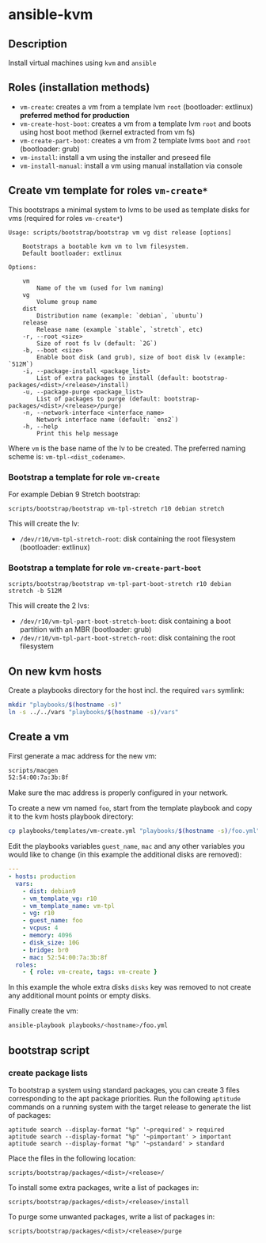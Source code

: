 # ansible-kvm

## Description

Install virtual machines using `kvm` and `ansible`

## Roles (installation methods)

- `vm-create`: creates a vm from a template lvm `root` (bootloader: extlinux) **preferred method for production**
- `vm-create-host-boot`: creates a vm from a template lvm `root` and boots using host boot method (kernel extracted from vm fs)
- `vm-create-part-boot`: creates a vm from 2 template lvms `boot` and `root` (bootloader: grub)
- `vm-install`: install a vm using the installer and preseed file
- `vm-install-manual`: install a vm using manual installation via console

## Create vm template for roles `vm-create*`

This bootstraps a minimal system to lvms to be used as template disks for vms (required for roles `vm-create*`)

```
Usage: scripts/bootstrap/bootstrap vm vg dist release [options]

    Bootstraps a bootable kvm vm to lvm filesystem.
    Default bootloader: extlinux

Options:

    vm
        Name of the vm (used for lvm naming)
    vg
        Volume group name
    dist
        Distribution name (example: `debian`, `ubuntu`)
    release
        Release name (example `stable`, `stretch`, etc)
    -r, --root <size>
        Size of root fs lv (default: `2G`)
    -b, --boot <size>
        Enable boot disk (and grub), size of boot disk lv (example: `512M`)
    -i, --package-install <package_list>
        List of extra packages to install (default: bootstrap-packages/<dist>/<release>/install)
    -u, --package-purge <package_list>
        List of packages to purge (default: bootstrap-packages/<dist>/<release>/purge)
    -n, --network-interface <interface_name>
        Network interface name (default: `ens2`)
    -h, --help
        Print this help message
```

Where `vm` is the base name of the lv to be created. The preferred naming scheme is: `vm-tpl-<dist_codename>`.

### Bootstrap a template for role `vm-create`

For example Debian 9 Stretch bootstrap:

```
scripts/bootstrap/bootstrap vm-tpl-stretch r10 debian stretch
```

This will create the lv:

- `/dev/r10/vm-tpl-stretch-root`: disk containing the root filesystem (bootloader: extlinux)

### Bootstrap a template for role `vm-create-part-boot`

```
scripts/bootstrap/bootstrap vm-tpl-part-boot-stretch r10 debian stretch -b 512M
```

This will create the 2 lvs:

- `/dev/r10/vm-tpl-part-boot-stretch-boot`: disk containing a boot partition with an MBR (bootloader: grub)
- `/dev/r10/vm-tpl-part-boot-stretch-root`: disk containing the root filesystem

## On new kvm hosts

Create a playbooks directory for the host incl. the required `vars` symlink:

```sh
mkdir "playbooks/$(hostname -s)"
ln -s ../../vars "playbooks/$(hostname -s)/vars"
```

## Create a vm

First generate a mac address for the new vm:

```sh
scripts/macgen
52:54:00:7a:3b:8f
```

Make sure the mac address is properly configured in your network.

To create a new vm named `foo`, start from the template playbook and copy it to the kvm hosts playbook directory:

```sh
cp playbooks/templates/vm-create.yml "playbooks/$(hostname -s)/foo.yml"
```

Edit the playbooks variables `guest_name`, `mac` and any other variables you would like to change (in this example the additional disks are removed):

```yml
---
- hosts: production
  vars:
    - dist: debian9
    - vm_template_vg: r10
    - vm_template_name: vm-tpl
    - vg: r10
    - guest_name: foo
    - vcpus: 4
    - memory: 4096
    - disk_size: 10G
    - bridge: br0
    - mac: 52:54:00:7a:3b:8f
  roles:
    - { role: vm-create, tags: vm-create }
```

In this example the whole extra disks `disks` key was removed to not create any additional mount points or empty disks.

Finally create the vm:

```sh
ansible-playbook playbooks/<hostname>/foo.yml
```

## bootstrap script

### create package lists

To bootstrap a system using standard packages, you can create 3 files corresponding to the apt package priorities. Run the following `aptitude` commands on a running system with the target release to generate the list of packages:

```
aptitude search --display-format "%p" '~prequired' > required
aptitude search --display-format "%p" '~pimportant' > important
aptitude search --display-format "%p" '~pstandard' > standard
```

Place the files in the following location:

```
scripts/bootstrap/packages/<dist>/<release>/
```

To install some extra packages, write a list of packages in:

```
scripts/bootstrap/packages/<dist>/<release>/install
```

To purge some unwanted packages, write a list of packages in:

```
scripts/bootstrap/packages/<dist>/<release>/purge
```
